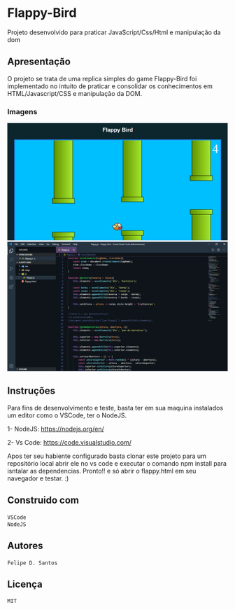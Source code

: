 # Flappy-Bird
Projeto desenvolvido para praticar JavaScript/Css/Html e manipulação da dom

## Apresentação
  O projeto se trata de uma replica simples do game Flappy-Bird foi implementado no intuito de praticar e consolidar os conhecimentos em     HTML/Javascript/CSS e manipulação da DOM.
  
  
### Imagens

![img-DevList](https://github.com/lycan-nt/Flappy-Bird/blob/master/imgs/Capturar.PNG)
![Img-Cod](https://github.com/lycan-nt/Flappy-Bird/blob/master/imgs/Capturar01.PNG)

## Instruções
  Para fins de desenvolvimento e teste, basta ter em sua maquina instalados um editor como o VSCode,
  ter o NodeJS.
  
  1- NodeJS: https://nodejs.org/en/
  
  2- Vs Code: https://code.visualstudio.com/

  Apos ter seu habiente configurado basta clonar este projeto para um repositório local abrir ele no vs code e executar o comando npm       install para isntalar as dependencias.
  Pronto!! e só abrir o flappy.html em seu navegador e testar. :)
  
  ## Construido com
    
    VSCode
    NodeJS
    
  ## Autores
    Felipe D. Santos
    
  ## Licença
    MIT

